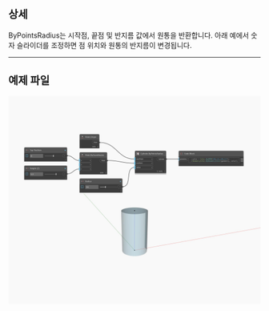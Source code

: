 ## 상세
ByPointsRadius는 시작점, 끝점 및 반지름 값에서 원통을 반환합니다. 아래 예에서 숫자 슬라이더를 조정하면 점 위치와 원통의 반지름이 변경됩니다.
___
## 예제 파일

![ByPointsRadius](./Autodesk.DesignScript.Geometry.Cylinder.ByPointsRadius_img.jpg)

